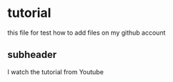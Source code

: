 # tutorial

this file for test how to add files on my github account

## subheader

I watch the tutorial from Youtube

